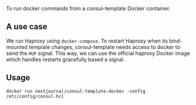 To run docker commands from a consul-template Docker container.

## A use case

We run Haproxy using `docker-compose`. To restart Haproxy when its bind-mounted template changes, consul-template needs access to docker to send the `HUP` signal. This way, we can use the official haproxy Docker image which handles restarts gracefully based a signal.

## Usage

```
docker run nextjournal/consul-template-docker -config /etc/config/consul.hcl
```
